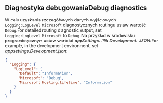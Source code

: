 ## <a name="debug-diagnostics"></a><span data-ttu-id="004bb-101">Diagnostyka debugowania</span><span class="sxs-lookup"><span data-stu-id="004bb-101">Debug diagnostics</span></span>

<span data-ttu-id="004bb-102">W celu uzyskania szczegółowych danych wyjściowych `Logging:LogLevel:Microsoft` diagnostycznych routingu ustaw wartość `Debug`.</span><span class="sxs-lookup"><span data-stu-id="004bb-102">For detailed routing diagnostic output, set `Logging:LogLevel:Microsoft` to `Debug`.</span></span> <span data-ttu-id="004bb-103">Na przykład w środowisku programistycznym ustaw wartość *appSettings. Plik Development. JSON*:</span><span class="sxs-lookup"><span data-stu-id="004bb-103">For example, in the development environment, set *appsettings.Development.json*:</span></span>

```JSON
{
  "Logging": {
    "LogLevel": {
      "Default": "Information",
      "Microsoft": "Debug",
      "Microsoft.Hosting.Lifetime": "Information"
    }
  }
}